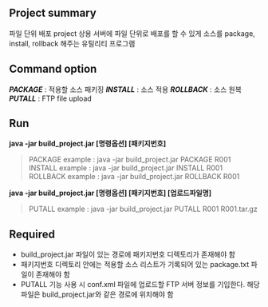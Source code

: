 ## Project summary
파일 단위 배포 project
상용 서버에 파일 단위로 배포를 할 수 있게 소스를 package, install, rollback 해주는 유틸리티 프로그램

## Command option
**_PACKAGE_** : 적용할 소스 패키징
**_INSTALL_** : 소스 적용
**_ROLLBACK_** : 소스 원복
**_PUTALL_** : FTP file upload

## Run
**java -jar build_project.jar [명령옵션] [패키지번호]**
> PACKAGE example : java -jar build_project.jar PACKAGE R001
> INSTALL example : java -jar build_project.jar INSTALL R001
> ROLLBACK example : java -jar build_project.jar ROLLBACK R001

**java -jar build_project.jar [명령옵션] [패키지번호] [업로드파일명]**
> PUTALL example : java -jar build_project.jar PUTALL R001 R001.tar.gz

## Required
+ build_project.jar 파일이 있는 경로에 패키지번호 디렉토리가 존재해야 함
+ 패키지번호 디렉토리 안에는 적용할 소스 리스트가 기록되어 있는 package.txt 파일이 존재해야 함
+ PUTALL 기능 사용 시 conf.xml 파일에 업로드할 FTP 서버 정보를 기입한다. 해당 파일은 build_project.jar와 같은 경로에 위치해야 함